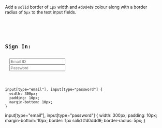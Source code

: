 Add a `solid` border of `1px` width
and
`#d0d4d9` colour along with a
border radius of `5px`
to the text input fields.

<Editor lang="css" type="exercise">
<code>
<panel lang="html">
<form>
  <h2>Sign In:</h2>
  <input type="email" placeholder="Email ID" />
  <input type="password" placeholder="Password" />
</form>
</panel>
<panel lang="css">
input[type="email"], input[type="password"] {
  width: 300px;
  padding: 10px;
  margin-bottom: 10px;
}
</panel>
</code>

<solution>
input[type="email"], input[type="password"] {
  width: 300px;
  padding: 10px;
  margin-bottom: 10px;
  border: 1px solid #d0d4d9;
  border-radius: 5px;
}
</solution>
</Editor>